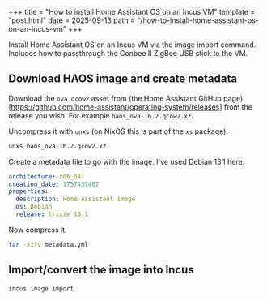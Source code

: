 +++
title = "How to install Home Assistant OS on an Incus VM"
template = "post.html"
date = 2025-09-13
path = "/how-to-install-home-assistant-os-on-an-incus-vm"
+++

Install Home Assistant OS on an Incus VM via the image import command.
Includes how to passthrough the Conbee II ZigBee USB stick to the VM.

<!-- toc -->

## Download HAOS image and create metadata
Download the `ova qcow2` asset from (the Home Assistant GitHub page)[https://github.com/home-assistant/operating-system/releases] 
from the release you wish. For example `haos_ova-16.2.qcow2.xz`.

Uncompress it with `unxs` (on NixOS this is part of the `xs` package):

```bash
unxs haos_ova-16.2.qcow2.xz
```

Create a metadata file to go with the image. I've used Debian 13.1 here.

```yml
architecture: x86_64
creation_date: 1757437487
properties:
  description: Home Assistant image
  os: Debian
  release: trixie 13.1
```

Now compress it.

```bash
tar -xzfv metadata.yml
```

## Import/convert the image into Incus
```bash
incus image import 
```
